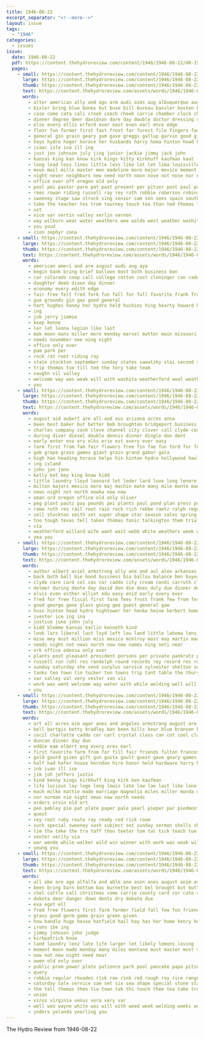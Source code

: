 ```yaml
---
title: 1946-08-22
excerpt_separator: "<!--more-->"
layout: issue
tags:
  - "1946"
categories:
  - issues
issue:
  date: 1946-08-22
  pdf: https://content.thehydroreview.com/content/1946/1946-08-22/HR-1946-08-22.pdf
  pages:
    - small: https://content.thehydroreview.com/content/1946/1946-08-22/small/HR-1946-08-22-01.jpg
      large: https://content.thehydroreview.com/content/1946/1946-08-22/large/HR-1946-08-22-01.jpg
      thumb: https://content.thehydroreview.com/content/1946/1946-08-22/thumbnails/HR-1946-08-22-01.jpg
      text: https://content.thehydroreview.com/assets/words/1946/1946-08-22/HR-1946-08-22-01.txt
      words:
        - alter american ally and ago arm audi aims aug albuquerque august alex albert are acres all arabia amos age
        - bixler bring blue bones but buse bill bureau bassler boston blaine begin bun been bolt big bost browne best brisk bethel barn book beans buckmaster back business brothers buyers bull barbara bus bui barber began brought bank boot bale buck
        - case come cata cali creek coach cheek carrie chamber clock chute church cost crail class can cash colorado colts chisum col call chairs cach carolyn city charles courts company corn coop course college cotton chair carruth cold car
        - dinner degree deer davidson dare day double doctor dressing daughter down dry damon davis days doom december during ditch
        - else every ellis erford ever east even earl ence edge
        - floor fun former first fast frost far forest file fingers face frank felton ford fore fleishman field francisco fair from fan few free found flight fall for friday farm farms
        - general gin grain geary gum gave greggs gallup garvin good given griffin gone goods gan grand glass grover grade game
        - hays hydro heger horace her husbands harry homa hinton howd hundred hot honor half hughes has harold harding hour hawk how home hatfield hands hing hume horse hardware hout had herndon high hold held him homer hay
        - isaac isle ina ill ing
        - just jon johnson july jing junior jackie jimmy jack john
        - kansas king kan know kirk kings kitty kirkhuff kaufman kaut
        - long lead loss lines little less like lot let lima louisville leonard loose louis likely liner land laundry lawrence list last later left
        - moun mail mills master men madeline more major mexico moment much must members ming many made miller mak music man masters monday matter murphy missouri march morning merchant mina massing mount
        - night never neighbors new need north noon nove not nose nor now near nine nation
        - office over off oregon old only
        - pool pei pastor pare pat past present per pitzer post paul public petr persons pull park page peoples pro perfect part place people plane
        - rees rowan riding russell ray rey ruth robbie roberson robinson running rebbe records roy red robertson rink rus riddle ready rosalie richardson run rita ralph
        - sweeney stage saw struck sing senior sam son sees spain south schools summer states second salter stay salters station shoe ser sins sed skates springs store sheridan soy standing seven stuck shorter she shi sermon start see shawnee school service stolen short state september sunday sun seed stephens swim safe sale score saturday smith shirts sie stange sewer show
        - take the teacher tes trom tourney touch tea than ted thomas talala toward tongue tuck till tanker tice table taken tear trip try train turner too talkington tho tain then thing takes town teach tan tail them
        - ust
        - vice var vertin valley verlin vernon
        - way wilburn wear water weathers wee waldo west weather washita weatherford wife wrinkle wallers wilbur went week well wit works work wage washington wedding was winter will walk with wester welding while
        - you youd
        - zion zephyr zona
    - small: https://content.thehydroreview.com/content/1946/1946-08-22/small/HR-1946-08-22-02.jpg
      large: https://content.thehydroreview.com/content/1946/1946-08-22/large/HR-1946-08-22-02.jpg
      thumb: https://content.thehydroreview.com/content/1946/1946-08-22/thumbnails/HR-1946-08-22-02.jpg
      text: https://content.thehydroreview.com/assets/words/1946/1946-08-22/HR-1946-08-22-02.txt
      words:
        - american ameri and are august audi aug aya
        - begin bank bring brief balloon bost both business bon
        - car colorado coop call college cotton cost cloninger can caddo close city clark cantrell care county come class
        - daughter deeb dixon day dinner
        - economy every edith edge
        - fair free felt fred fork fun fall for full favorite frank from fish freidline
        - gue grounds gin gas good general
        - hart hughes honey her hydro held huckins hing hearty howard harts herndon how
        - ing
        - job jerry jimmie
        - keep kenne
        - ler let leona legion like last
        - mak moon mans miller more monday marvel matter main missouri mar members madeline most mil man miss monarch
        - needs november nee ning night
        - office only over
        - pam park per
        - rock rat root riding ray
        - state stockton september sunday states sawatzky stai second shoe steer said sis still session sept service son speak stelle surgeon sid see
        - trip thomas tue till ted the tory take team
        - vaughn vil valley
        - welcome way was weak will with washita weatherford wool weather went while
        - you
    - small: https://content.thehydroreview.com/content/1946/1946-08-22/small/HR-1946-08-22-03.jpg
      large: https://content.thehydroreview.com/content/1946/1946-08-22/large/HR-1946-08-22-03.jpg
      thumb: https://content.thehydroreview.com/content/1946/1946-08-22/thumbnails/HR-1946-08-22-03.jpg
      text: https://content.thehydroreview.com/assets/words/1946/1946-08-22/HR-1946-08-22-03.txt
      words:
        - august aid aubert are all and aus arizona acres anna
        - been best baker but better bob broughton bridgeport business bei both board back bill blade bradley buy buffalo big bank
        - charles company cash clove channel city clover call clyde county cristo caddo can come chi chapman custer
        - during diver diesel double dennis dinner dingle don dent
        - early enter eva ery elks erie est every ever easy
        - farm first from fam fair flowers free fin fae fun ford for fea falfa favorite
        - gab grape grass games giant grain grand gabor gala
        - high han heading horace helps hin hinton hydro hollywood haul has home howard how homa
        - ing island
        - john jon jane
        - kelly ket key king know kidd
        - little laundry lloyd leonard let loder lard love long lenore lee les lies lines land
        - milton majors mexico more maj machin mate many mile monte made mold most meeks martin miles much monday
        - news night not north nowka new now
        - oman ord oregon office old only oliver
        - peg plant pautz pay pounds pei plants paul pond plan press point pain pretty points place pro pride park
        - rama ruth res rail root rain rock rich rebbe raetz ralph regular
        - sell stockton smith set super shape star season sales spring seed sweet states state swift service sion
        - too tough texas tell taken thomas tonic talkington them trial tra trip trane team terrace ton the
        - via
        - weatherford willard wife want wait webb white weathers week will welcome winter work well was with
        - yea you
    - small: https://content.thehydroreview.com/content/1946/1946-08-22/small/HR-1946-08-22-04.jpg
      large: https://content.thehydroreview.com/content/1946/1946-08-22/large/HR-1946-08-22-04.jpg
      thumb: https://content.thehydroreview.com/content/1946/1946-08-22/thumbnails/HR-1946-08-22-04.jpg
      text: https://content.thehydroreview.com/assets/words/1946/1946-08-22/HR-1946-08-22-04.txt
      words:
        - author albert ariel armstrong ally ane and aul alex arkansas ard arizona are area august ani
        - back both ball bie bond business bia ballou balance ben buyers brewer bethel beck bonds board bal brown brothers bank body been
        - clyde care card col cox car caddo city cream condi carruth class county cation cobb common colorado custer can clinton cause coffey carl company cases clerk come came
        - delmer during dente day david don die does duly due dinner dean date ditmore done days dumas
        - elvis even esther elliot edu easy enid early every ever
        - fred for free fiscal first farm fees frost frank few from fer ferguson fund
        - good george gene glass going gee guest general gaw
        - huss hinton head hydro hightower her henke heine herbert home has hart hays huff held health hugh house har homes hould harry
        - ivester ice ing ina
        - justice june john july
        - kidd klemme kansas karlin kenneth kind
        - look lars liberal last loyd left lou land little lahoma lens lawless line lloyd lola lines
        - mise mey must million miss mexico mcelroy most may martin made marti martha monday missouri many mane money method more mal morning might
        - needs night not news north now new names ning noti near
        - ork office odessa only over
        - plants post pleasant president persons per private pankratz people peach plan phoenix public past prost person pat power parker part pack paul perfect
        - russell run ruhl res randolph round records rey record rex reme
        - sunday saturday she send surplus service sylvester shelton see steed sun stage say school short said show son summer state saliva start september stock sons shown shall sylvest sisson sale
        - tanks ten town tin tucker ton towns trip tant table the thurs toa thomason than tea times thousand tie texas them tax tom tice
        - var valley val very vester van vis
        - work was went welcome way water with while welding well will wide wayne warns wait weathers week wilbur wee weatherford
        - you
    - small: https://content.thehydroreview.com/content/1946/1946-08-22/small/HR-1946-08-22-05.jpg
      large: https://content.thehydroreview.com/content/1946/1946-08-22/large/HR-1946-08-22-05.jpg
      thumb: https://content.thehydroreview.com/content/1946/1946-08-22/thumbnails/HR-1946-08-22-05.jpg
      text: https://content.thehydroreview.com/assets/words/1946/1946-08-22/HR-1946-08-22-05.txt
      words:
        - art all acres aim agar anes and angeles armstrong august are
        - bell bartgis betty bradley ban been bills bear blue branson brim bethel bring but buy bak ben
        - cecil charlotte caddo cor carl crystal class can cot cool clara carry cradle county crete cattle campus center crom calvin church custer christ clinton come chest city crew charles
        - duncan dinner day dun
        - eddie eam elbert eng every eres earl
        - first favorite farm from for fill fair friends fulton frances frankie
        - gold gourd given gift gun gusta gault guest gave geary games glad
        - half had hafer house herndon hire honor held hardware harry homa homer horse hea home him hopes hern hope heres hamons hamilton has hydro her hart
        - ink ivan ill ise
        - jim joh jeffers justin
        - kind kenny kings kirkhuff king kirk ken kaufman
        - life lucious lay lege long lewis late law lae last like lone los
        - mack milke mattie made marriage magnolia miles miller monda monday miss marvel murphy mire mapel
        - nor norman nie night news now north needs
        - orders orvin old ort
        - pen pebley pie pat plate paper pale pearl pieper par piedmont phillips pink poe
        - quest
        - rey root ruby route ray ready red rick room
        - such special sweeney sash subject set sunday sermon shells shirley stock small star son silver schaffler sale see sister sees stamps shower spor school sell sept stockton station service street smith
        - tim tha take the tra taff thou teeter tom tal tick teach tue ton tanks thurs
        - venter verity via
        - war wende while walker wild win winner with work was weak willie white want waldo well weathers will weeks weatherford welcome
        - young you
    - small: https://content.thehydroreview.com/content/1946/1946-08-22/small/HR-1946-08-22-06.jpg
      large: https://content.thehydroreview.com/content/1946/1946-08-22/large/HR-1946-08-22-06.jpg
      thumb: https://content.thehydroreview.com/content/1946/1946-08-22/thumbnails/HR-1946-08-22-06.jpg
      text: https://content.thehydroreview.com/assets/words/1946/1946-08-22/HR-1946-08-22-06.txt
      words:
        - all ake are age alfalfa and able ane ason anes august anim ave
        - been bring barn bottom bas burnette best bel brought but butter begin bal bull butler bill better
        - chol cattle call christmas come carrie county card cor cate church chairs cad cid can cool certain city caddo coiley
        - dakota dear danger down dents dry debate due
        - eva eget ell
        - fred free flowers first farm farmer field fall few fun friends friday from for fed folks
        - grass good germ game grain green given
        - how handle huge house hatfield hail hay has her home henry hen heaven hydro
        - irons ibe ing
        - jimmy johnson john judge
        - kirkpatrick know
        - land laundry lenz late life larger let likely lemons loving
        - moment moon made monday many miles montana must master most memory main mix maller means meal more may
        - now not new night need near
        - owen old only over
        - public prem power plate patience park pool pancake papa pitzer pay post pain plants pour pais
        - query
        - robbie regular rhoades risk rae rink red rough roy rice range remington roberson robinson
        - saturday sale service sae set six sea shape special stone stafford sunday sudan season seen shore say skates stock summer second spencer stange score sandy street see
        - the tall thomas then tia town tak thi touch thee tea take tree tell
        - union
        - virus virginia venus vera very var
        - well woo wayne white was will with weed week welding weeks weatherford war welcome works warns work whiteface wakely while
        - yoders yolanda yearling you
---
```


The Hydro Review from 1946-08-22

<!--more-->

